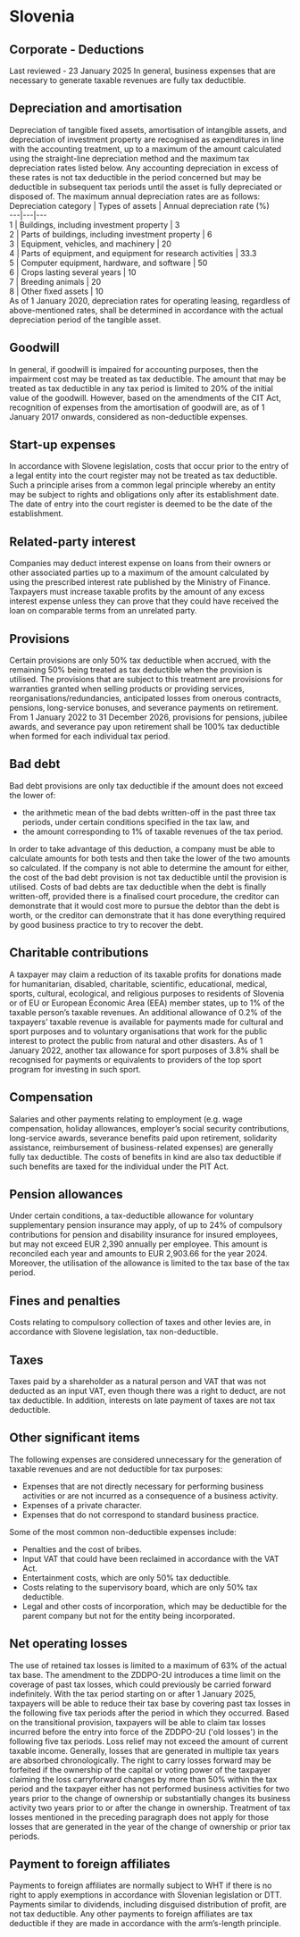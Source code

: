 # Slovenia
## Corporate - Deductions
Last reviewed - 23 January 2025
In general, business expenses that are necessary to generate taxable revenues are fully tax deductible.
## Depreciation and amortisation
Depreciation of tangible fixed assets, amortisation of intangible assets, and depreciation of investment property are recognised as expenditures in line with the accounting treatment, up to a maximum of the amount calculated using the straight-line depreciation method and the maximum tax depreciation rates listed below. Any accounting depreciation in excess of these rates is not tax deductible in the period concerned but may be deductible in subsequent tax periods until the asset is fully depreciated or disposed of.
The maximum annual depreciation rates are as follows:
Depreciation category | Types of assets | Annual depreciation rate (%)  
---|---|---  
1 | Buildings, including investment property | 3  
2 | Parts of buildings, including investment property | 6  
3 | Equipment, vehicles, and machinery | 20  
4 | Parts of equipment, and equipment for research activities | 33.3  
5 | Computer equipment, hardware, and software | 50  
6 | Crops lasting several years | 10  
7 | Breeding animals | 20  
8 | Other fixed assets | 10  
As of 1 January 2020, depreciation rates for operating leasing, regardless of above-mentioned rates, shall be determined in accordance with the actual depreciation period of the tangible asset.
## Goodwill
In general, if goodwill is impaired for accounting purposes, then the impairment cost may be treated as tax deductible. The amount that may be treated as tax deductible in any tax period is limited to 20% of the initial value of the goodwill.
However, based on the amendments of the CIT Act, recognition of expenses from the amortisation of goodwill are, as of 1 January 2017 onwards, considered as non-deductible expenses.
## Start-up expenses
In accordance with Slovene legislation, costs that occur prior to the entry of a legal entity into the court register may not be treated as tax deductible. Such a principle arises from a common legal principle whereby an entity may be subject to rights and obligations only after its establishment date. The date of entry into the court register is deemed to be the date of the establishment.
## Related-party interest
Companies may deduct interest expense on loans from their owners or other associated parties up to a maximum of the amount calculated by using the prescribed interest rate published by the Ministry of Finance. Taxpayers must increase taxable profits by the amount of any excess interest expense unless they can prove that they could have received the loan on comparable terms from an unrelated party.
## Provisions
Certain provisions are only 50% tax deductible when accrued, with the remaining 50% being treated as tax deductible when the provision is utilised. The provisions that are subject to this treatment are provisions for warranties granted when selling products or providing services, reorganisations/redundancies, anticipated losses from onerous contracts, pensions, long-service bonuses, and severance payments on retirement.
From 1 January 2022 to 31 December 2026, provisions for pensions, jubilee awards, and severance pay upon retirement shall be 100% tax deductible when formed for each individual tax period.
## Bad debt
Bad debt provisions are only tax deductible if the amount does not exceed the lower of:
  * the arithmetic mean of the bad debts written-off in the past three tax periods, under certain conditions specified in the tax law, and
  * the amount corresponding to 1% of taxable revenues of the tax period.


In order to take advantage of this deduction, a company must be able to calculate amounts for both tests and then take the lower of the two amounts so calculated. If the company is not able to determine the amount for either, the cost of the bad debt provision is not tax deductible until the provision is utilised.
Costs of bad debts are tax deductible when the debt is finally written-off, provided there is a finalised court procedure, the creditor can demonstrate that it would cost more to pursue the debtor than the debt is worth, or the creditor can demonstrate that it has done everything required by good business practice to try to recover the debt.
## Charitable contributions
A taxpayer may claim a reduction of its taxable profits for donations made for humanitarian, disabled, charitable, scientific, educational, medical, sports, cultural, ecological, and religious purposes to residents of Slovenia or of EU or European Economic Area (EEA) member states, up to 1% of the taxable person’s taxable revenues. An additional allowance of 0.2% of the taxpayers’ taxable revenue is available for payments made for cultural and sport purposes and to voluntary organisations that work for the public interest to protect the public from natural and other disasters.
As of 1 January 2022, another tax allowance for sport purposes of 3.8% shall be recognised for payments or equivalents to providers of the top sport program for investing in such sport.
## Compensation
Salaries and other payments relating to employment (e.g. wage compensation, holiday allowances, employer’s social security contributions, long-service awards, severance benefits paid upon retirement, solidarity assistance, reimbursement of business-related expenses) are generally fully tax deductible.
The costs of benefits in kind are also tax deductible if such benefits are taxed for the individual under the PIT Act.
## Pension allowances
Under certain conditions, a tax-deductible allowance for voluntary supplementary pension insurance may apply, of up to 24% of compulsory contributions for pension and disability insurance for insured employees, but may not exceed EUR 2,390 annually per employee. This amount is reconciled each year and amounts to EUR 2,903.66 for the year 2024. Moreover, the utilisation of the allowance is limited to the tax base of the tax period.
## Fines and penalties
Costs relating to compulsory collection of taxes and other levies are, in accordance with Slovene legislation, tax non-deductible.
## Taxes
Taxes paid by a shareholder as a natural person and VAT that was not deducted as an input VAT, even though there was a right to deduct, are not tax deductible. In addition, interests on late payment of taxes are not tax deductible.
## Other significant items
The following expenses are considered unnecessary for the generation of taxable revenues and are not deductible for tax purposes:
  * Expenses that are not directly necessary for performing business activities or are not incurred as a consequence of a business activity.
  * Expenses of a private character.
  * Expenses that do not correspond to standard business practice.


Some of the most common non-deductible expenses include:
  * Penalties and the cost of bribes.
  * Input VAT that could have been reclaimed in accordance with the VAT Act.
  * Entertainment costs, which are only 50% tax deductible.
  * Costs relating to the supervisory board, which are only 50% tax deductible.
  * Legal and other costs of incorporation, which may be deductible for the parent company but not for the entity being incorporated.


## Net operating losses
The use of retained tax losses is limited to a maximum of 63% of the actual tax base.
The amendment to the ZDDPO-2U introduces a time limit on the coverage of past tax losses, which could previously be carried forward indefinitely. With the tax period starting on or after 1 January 2025, taxpayers will be able to reduce their tax base by covering past tax losses in the following five tax periods after the period in which they occurred. Based on the transitional provision, taxpayers will be able to claim tax losses incurred before the entry into force of the ZDDPO-2U ('old losses') in the following five tax periods.
Loss relief may not exceed the amount of current taxable income. Generally, losses that are generated in multiple tax years are absorbed chronologically. The right to carry losses forward may be forfeited if the ownership of the capital or voting power of the taxpayer claiming the loss carryforward changes by more than 50% within the tax period and the taxpayer either has not performed business activities for two years prior to the change of ownership or substantially changes its business activity two years prior to or after the change in ownership.
Treatment of tax losses mentioned in the preceding paragraph does not apply for those losses that are generated in the year of the change of ownership or prior tax periods.
## Payment to foreign affiliates
Payments to foreign affiliates are normally subject to WHT if there is no right to apply exemptions in accordance with Slovenian legislation or DTT. Payments similar to dividends, including disguised distribution of profit, are not tax deductible. Any other payments to foreign affiliates are tax deductible if they are made in accordance with the arm’s-length principle.
